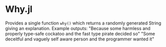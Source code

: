 # Why.jl

Provides a single function `why()` which returns a randomly generated String giving an explanation. Example outputs:
"Because some harmless and properly type-safe cockatoo and the fast type pirate decided so"
"Some deceitful and vaguely self aware person and the programmer wanted it"

